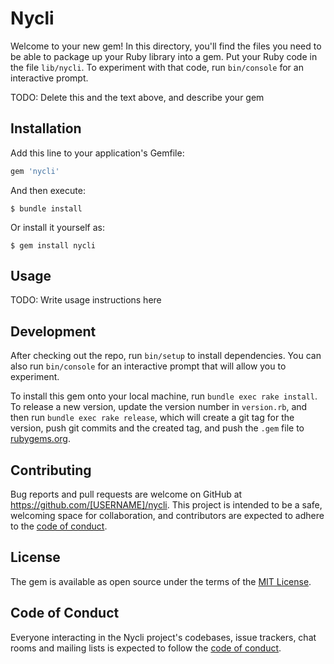 # Nycli

Welcome to your new gem! In this directory, you'll find the files you need to be able to package up your Ruby library into a gem. Put your Ruby code in the file `lib/nycli`. To experiment with that code, run `bin/console` for an interactive prompt.

TODO: Delete this and the text above, and describe your gem

## Installation

Add this line to your application's Gemfile:

```ruby
gem 'nycli'
```

And then execute:

    $ bundle install

Or install it yourself as:

    $ gem install nycli

## Usage

TODO: Write usage instructions here

## Development

After checking out the repo, run `bin/setup` to install dependencies. You can also run `bin/console` for an interactive prompt that will allow you to experiment.

To install this gem onto your local machine, run `bundle exec rake install`. To release a new version, update the version number in `version.rb`, and then run `bundle exec rake release`, which will create a git tag for the version, push git commits and the created tag, and push the `.gem` file to [rubygems.org](https://rubygems.org).

## Contributing

Bug reports and pull requests are welcome on GitHub at https://github.com/[USERNAME]/nycli. This project is intended to be a safe, welcoming space for collaboration, and contributors are expected to adhere to the [code of conduct](https://github.com/[USERNAME]/nycli/blob/master/CODE_OF_CONDUCT.md).

## License

The gem is available as open source under the terms of the [MIT License](https://opensource.org/licenses/MIT).

## Code of Conduct

Everyone interacting in the Nycli project's codebases, issue trackers, chat rooms and mailing lists is expected to follow the [code of conduct](https://github.com/[USERNAME]/nycli/blob/master/CODE_OF_CONDUCT.md).
